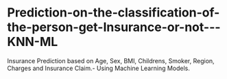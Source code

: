 # Prediction-on-the-classification-of-the-person-get-Insurance-or-not---KNN-ML
Insurance Prediction based on Age, Sex, BMI, Childrens, Smoker, Region, Charges and Insurance Claim.- Using Machine Learning Models.
